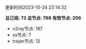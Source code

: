 更新时间2023-10-24 23:14:32

**总订阅: 73**
**总节点: 798**
**有效节点: 206**
- v2ray节点: 187
- ss节点: 7
- trojan节点: 12
